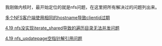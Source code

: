 我刚做内核时，最开始定位的就是nfs问题，在这里把所有解决过的问题列出来。

[多个NFS客户端使用相同的hostname导致clientid过期](https://chenxiaosong.com/courses/nfs/issues/nfs-clients-same-hostname-clientid-expire.html)

[4.19 nfs没实现iterate_shared导致的遍历目录无法并发问题](https://chenxiaosong.com/courses/nfs/issues/4.19-nfs-no-iterate_shared.html)

[4.19 nfs_updatepage空指针解引用问题](https://chenxiaosong.com/courses/nfs/issues/4.19-null-ptr-deref-in-nfs_updatepage.html)
